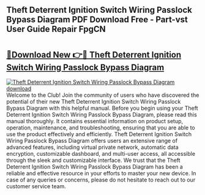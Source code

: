 ## Theft Deterrent Ignition Switch Wiring Passlock Bypass Diagram PDF Download Free - Part-vst User Guide Repair FpgCN

# <h2><a href="http://dflnq2w.blite.top/?on=Theft+Deterrent+Ignition+Switch+Wiring+Passlock+Bypass+Diagram">🔗Download New 👉🔴 Theft Deterrent Ignition Switch Wiring Passlock Bypass Diagram</a></h2>

[![Theft Deterrent Ignition Switch Wiring Passlock Bypass Diagram download](https://i.imgur.com/lujVjoI.png)](http://dflnq2w.blite.top/?on=Theft+Deterrent+Ignition+Switch+Wiring+Passlock+Bypass+Diagram)
Welcome to the Club! Join the community of users who have discovered the potential of their new Theft Deterrent Ignition Switch Wiring Passlock Bypass Diagram with this helpful manual. Before you begin using your Theft Deterrent Ignition Switch Wiring Passlock Bypass Diagram, please read this manual thoroughly. It contains essential information on product setup, operation, maintenance, and troubleshooting, ensuring that you are able to use the product effectively and efficiently. Theft Deterrent Ignition Switch Wiring Passlock Bypass Diagram offers users an extensive range of advanced features, including virtual private network, automatic data encryption, customizable dashboard, and multi-user access, all accessible through the sleek and customizable interface. We trust that the Theft Deterrent Ignition Switch Wiring Passlock Bypass Diagram has been a reliable and effective resource in your efforts to master your new device. In case of any queries or concerns, please do not hesitate to reach out to our customer service team.
